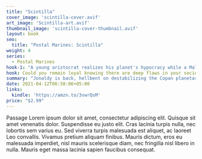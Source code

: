 ```yaml
---
title: "Scintilla"
cover_image: 'scintilla-cover.avif'
art_image: 'Scintilla-art.avif'
thumbnail_image: 'scintilla-cover-thumbnail.avif'
layout: book
seo:
  title: "Postal Marines: Scintilla"
weight: 4
series:
  - Postal Marines
hook-1: "A young aristocrat realizes his planet's hypocracy while a Maltuseblan agent tries to turn him to the Core."
hook: Could you remain loyal knowing there are deep flaws in your society? Jonaldy helps Aristocrat Mondennio choose between the Clinate and the Core.
summary: "Jonaldy is back, hellbent on destabilizing the Copan planetary government. Young aristocrat Mondennio Rowenzal becomes his target, but finds an unlikely mentor in enigmatic Janhas Klocards, once Danel Bophendze. As Bophendze races to unlock a dormant technology, Mondennio faces his own battles. With factions rising and the fate of a planet at stake, can they outmaneuver Jonaldy and change the course of history?"
date: 2021-04-12T06:58:06+05:00
links:
  kindle: 'https://amzn.to/3vwrQsM'
price: "$2.99"
---
```


Passage Lorem ipsum dolor sit amet, consectetur adipiscing elit. Quisque sit amet venenatis dolor. Suspendisse eu justo elit.
Cras lacinia turpis nulla, nec lobortis sem varius eu. Sed viverra turpis malesuada est aliquet, ac laoreet Leo
convallis. Vivamus pretium aliquam finibus. Mauris dictum, eros eu malesuada imperdiet, nisl mauris scelerisque diam,
nec fringilla nisl libero in nulla. Mauris eget massa lacinia sapien faucibus consequat.
